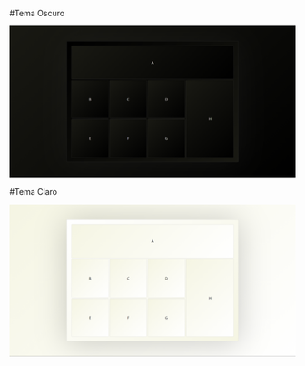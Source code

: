 #Tema Oscuro

![Vista previa de la página](./temaOscuro.png)

#Tema Claro

![Vista previa de la página](./temaClaro.png)